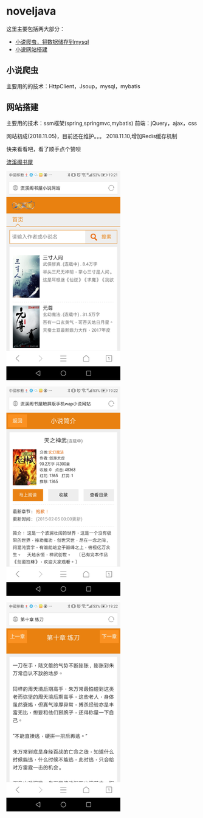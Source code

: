 # noveljava

这里主要包括两大部分：


 - [小说爬虫，将数据储存到mysql](novel)
 - [小说网站搭建](novelSpider)

## 小说爬虫
主要用的的技术：HttpClient，Jsoup，mysql，mybatis

## 网站搭建
主要用的技术：ssm框架(spring,springmvc,mybatis)
前端：jQuery，ajax，css

网站初成(2018.11.05)，目前还在维护。。。
2018.11.10,增加Redis缓存机制

快来看看吧，看了顺手点个赞呗

[流溪阁书屋](http://47.94.232.43/novel/index.html)

<img src="825590198436903452.jpg" height="550px" width="300"></img>

<img src="706003816042065895.jpg" height="550px" width="300"></img>

<img src="273224727165427248.jpg" height="550px" width="300"></img>



